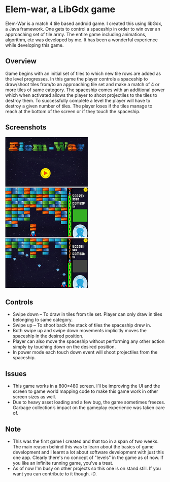# Elem-war, a LibGdx game
Elem-War is a match 4 tile based android game. I created this using libGdx, a Java framework. One gets to control a spaceship in order to win over an approaching set of tile army. The entire game including animations, algorithm, etc was developed by me. It has been a wonderful experience while developing this game.

## Overview
Game begins with an initial set of tiles to which new tile rows are added as the level progresses. In this game the player controls a spaceship to draw/shoot tiles from/to an approaching tile set and make a match of 4 or more tiles of same category. The spaceship comes with an additional power which when activated allows the player to shoot projectiles to the tiles to destroy them. To successfully complete a level the player will have to destroy a given number of tiles. The player loses if the tiles manage to reach at the bottom of the screen or if they touch the spaceship.
<br/>
## Screenshots
<img src="/screenshots/welcome_screen.png" alt="Welcome screen" width="260">  <img src="/screenshots/gameplay_1.png" alt="alt text" width="260"> <img src="/screenshots/gameplay_2.png" alt="alt text" width="260">

## Controls
* Swipe down – To draw in tiles from tile set. Player can only draw in tiles belonging to same category.
* Swipe up – To shoot back the stack of tiles the spaceship drew in.
* Both swipe up and swipe down movements implicitly moves the spaceship in the desired position.
* Player can also move the spaceship without performing any other action simply by touching down on the desired position.
* In power mode each touch down event will shoot projectiles from the spaceship.

## Issues
* This game works in a 800*480 screen. I’ll be improving the UI and the screen to game world mapping code to make this game work in other screen sizes as well.
* Due to heavy asset loading and a few bug, the game sometimes freezes. Garbage collection’s impact on the gameplay experience was taken care of.

## Note
* This was the first game I created and that too in a span of two weeks. The main reason behind this was to learn about the basics of game development and I learnt a lot about software development with just this one app. Clearly there's no concept of "levels" in the game as of now. If you like an infinite running game, you've a treat.
* As of now I'm busy on other projects so this one is on stand still. If you want you can contribute to it though. :D.
